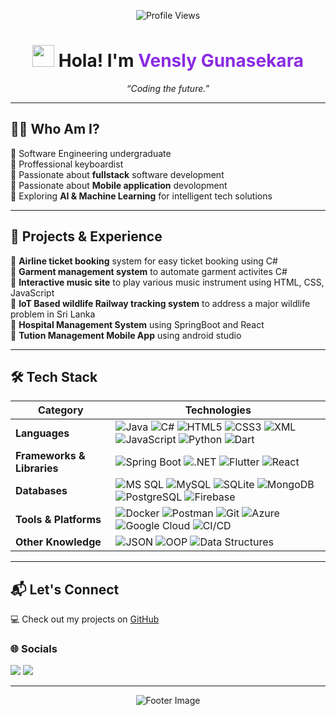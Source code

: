 <p align="center">
  <img src="https://komarev.com/ghpvc/?username=G-V-Benaya&style=plastic&color=blueviolet" alt="Profile Views"/>
</p>

<h1 align="center">
  <img src="https://media.giphy.com/media/hvRJCLFzcasrR4ia7z/giphy.gif" width="35"> Hola! I'm <span style="color:#8A2BE2">Vensly Gunasekara</span>
</h1>

<p align="center">
  <em>“Coding the future.”</em>
</p>

---

## 👨‍💻 Who Am I?
🔹 Software Engineering undergraduate<br>
🔹 Proffessional keyboardist<br>
🔹 Passionate about **fullstack** software development <br>
🔹 Passionate about **Mobile application** devolopment <br>
🔹 Exploring **AI & Machine Learning** for intelligent tech solutions <br>

---

## 🚀 Projects & Experience
🔹 **Airline ticket booking** system for easy ticket booking using C# <br>
🔹 **Garment management system**  to automate garment activites C# <br>
🔹 **Interactive music site** to play various music instrument using HTML, CSS, JavaScript <br>
🔹 **IoT Based wildlife Railway tracking system** to address a major wildlife problem in Sri Lanka <br>
🔹 **Hospital Management System** using SpringBoot and React <br>
🔹 **Tution Management Mobile App** using android studio <br>

---

<!-- Skills Section -->
## 🛠️ Tech Stack  

| **Category** | **Technologies** |
|--------------|------------------|
| **Languages** | ![Java](https://img.shields.io/badge/Java-007396?style=for-the-badge&logo=openjdk&logoColor=white) ![C#](https://img.shields.io/badge/C%23-239120?style=for-the-badge&logo=c-sharp&logoColor=white) ![HTML5](https://img.shields.io/badge/HTML5-E34F26?style=for-the-badge&logo=html5&logoColor=white) ![CSS3](https://img.shields.io/badge/CSS3-1572B6?style=for-the-badge&logo=css3&logoColor=white) ![XML](https://img.shields.io/badge/XML-FF6600?style=for-the-badge&logo=xml&logoColor=white) ![JavaScript](https://img.shields.io/badge/JavaScript-F7DF1E?style=for-the-badge&logo=javascript&logoColor=black) ![Python](https://img.shields.io/badge/Python-3776AB?style=for-the-badge&logo=python&logoColor=white) ![Dart](https://img.shields.io/badge/Dart-0175C2?style=for-the-badge&logo=dart&logoColor=white) |
| **Frameworks & Libraries** | ![Spring Boot](https://img.shields.io/badge/Spring%20Boot-6DB33F?style=for-the-badge&logo=springboot&logoColor=white) ![.NET](https://img.shields.io/badge/.NET-512BD4?style=for-the-badge&logo=dotnet&logoColor=white) ![Flutter](https://img.shields.io/badge/Flutter-02569B?style=for-the-badge&logo=flutter&logoColor=white) ![React](https://img.shields.io/badge/React-20232A?style=for-the-badge&logo=react&logoColor=61DAFB) |
| **Databases** | ![MS SQL](https://img.shields.io/badge/Microsoft%20SQL%20Server-CC2927?style=for-the-badge&logo=microsoftsqlserver&logoColor=white) ![MySQL](https://img.shields.io/badge/MySQL-4479A1?style=for-the-badge&logo=mysql&logoColor=white) ![SQLite](https://img.shields.io/badge/SQLite-003B57?style=for-the-badge&logo=sqlite&logoColor=white) ![MongoDB](https://img.shields.io/badge/MongoDB-47A248?style=for-the-badge&logo=mongodb&logoColor=white) ![PostgreSQL](https://img.shields.io/badge/PostgreSQL-4169E1?style=for-the-badge&logo=postgresql&logoColor=white) ![Firebase](https://img.shields.io/badge/Firebase-FFCA28?style=for-the-badge&logo=firebase&logoColor=black) |
| **Tools & Platforms** | ![Docker](https://img.shields.io/badge/Docker-2496ED?style=for-the-badge&logo=docker&logoColor=white) ![Postman](https://img.shields.io/badge/Postman-FF6C37?style=for-the-badge&logo=postman&logoColor=white) ![Git](https://img.shields.io/badge/Git-F05032?style=for-the-badge&logo=git&logoColor=white) ![Azure](https://img.shields.io/badge/Azure-0078D4?style=for-the-badge&logo=microsoftazure&logoColor=white) ![Google Cloud](https://img.shields.io/badge/Google%20Cloud-4285F4?style=for-the-badge&logo=googlecloud&logoColor=white) ![CI/CD](https://img.shields.io/badge/CI%2FCD-0A0A0A?style=for-the-badge&logo=githubactions&logoColor=white) |
| **Other Knowledge** | ![JSON](https://img.shields.io/badge/JSON-000000?style=for-the-badge&logo=json&logoColor=white) ![OOP](https://img.shields.io/badge/OOP-FF5733?style=for-the-badge&logo=databricks&logoColor=white) ![Data Structures](https://img.shields.io/badge/Data%20Structures-2C3E50?style=for-the-badge&logo=thealgorithms&logoColor=white) |


---

## 📬 Let's Connect
💻 Check out my projects on [GitHub](https://github.com/venslyg)  

### 🌐 Socials
<p align="left">
  <a href="[https://www.linkedin.com/in/yashira-de-silva/](https://www.linkedin.com/in/g-vensly-benaya-8891502a1?utm_source=share&utm_campaign=share_via&utm_content=profile&utm_medium=android_app)"><img src="https://img.shields.io/badge/LinkedIn-%230077B5.svg?style=flat&logo=linkedin&logoColor=white" /></a>
  <a href="mailto:venslygunasekara2002@gmail.com"><img src="https://img.shields.io/badge/Email-D14836?style=flat&logo=gmail&logoColor=white" /></a>
</p>

---



<!-- Footer -->
<p align="center">
  <img src="https://capsule-render.vercel.app/api?type=waving&color=gradient&height=100&section=footer&text=Thank+You!&fontSize=24&fontAlignY=60" alt="Footer Image" />
</p>
